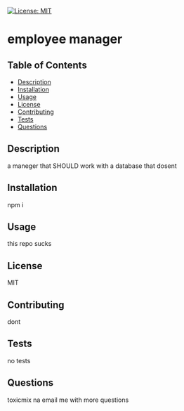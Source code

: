 
[![License: MIT](https://img.shields.io/badge/License-MIT-yellow.svg)](https://opensource.org/licenses/MIT)
# employee manager

## Table of Contents
 - [Description](#description)
 - [Installation](#installation)
 - [Usage](#usage)
 - [License](#license)
 - [Contributing](#contributing)
 - [Tests](#tests)
 - [Questions](#questions)

## Description
a maneger that SHOULD work with a database that dosent 

## Installation
npm i

## Usage
this repo sucks

## License
MIT

## Contributing
dont

## Tests
no tests

## Questions
toxicmix
na
email me with more questions
